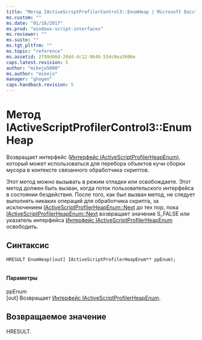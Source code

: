 ```yaml
---
title: "Метод IActiveScriptProfilerControl3::EnumHeap | Microsoft Docs"
ms.custom: ""
ms.date: "01/18/2017"
ms.prod: "windows-script-interfaces"
ms.reviewer: ""
ms.suite: ""
ms.tgt_pltfrm: ""
ms.topic: "reference"
ms.assetid: 2799d06d-20dd-4c12-9646-554c0ea3606e
caps.latest.revision: 5
author: "mikejo5000"
ms.author: "mikejo"
manager: "ghogen"
caps.handback.revision: 5
---
```

# Метод IActiveScriptProfilerControl3::EnumHeap
Возвращает интерфейс \([Интерфейс IActiveScriptProfilerHeapEnum](../../winscript/reference/iactivescriptprofilerheapenum-interface.md)\), который может использоваться для перебора объектов кучи сборки мусора в контексте связанного обработчика скриптов.  
  
 Этот метод можно вызывать в режим отладки или освобождаете.  Этот метод должен быть вызван, когда поток пользовательского интерфейса в состоянии бездействия.  После того, как был вызван метод, не следует выполнять никаких операций для обработчика скрипта, за исключением [IActiveScriptProfilerHeapEnum::Next](../../winscript/reference/iactivescriptprofilerheapenum-next-method.md) до тех пор, пока [IActiveScriptProfilerHeapEnum::Next](../../winscript/reference/iactivescriptprofilerheapenum-next-method.md) возвращает значение S\_FALSE или указатель интерфейса [Интерфейс IActiveScriptProfilerHeapEnum](../../winscript/reference/iactivescriptprofilerheapenum-interface.md) освободить.  
  
## Синтаксис  
  
```  
HRESULT EnumHeap([out] IActiveScriptProfilerHeapEnum** ppEnum);  
  
```  
  
#### Параметры  
 ppEnum  
 \[out\] Возвращает [Интерфейс IActiveScriptProfilerHeapEnum](../../winscript/reference/iactivescriptprofilerheapenum-interface.md).  
  
## Возвращаемое значение  
 HRESULT.